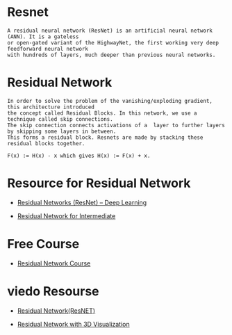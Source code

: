 # Resnet
    A residual neural network (ResNet) is an artificial neural network (ANN). It is a gateless
    or open-gated variant of the HighwayNet, the first working very deep feedforward neural network 
    with hundreds of layers, much deeper than previous neural networks.

# Residual Network
    In order to solve the problem of the vanishing/exploding gradient, this architecture introduced 
    the concept called Residual Blocks. In this network, we use a technique called skip connections.
    The skip connection connects activations of a  layer to further layers by skipping some layers in between. 
    This forms a residual block. Resnets are made by stacking these residual blocks together. 

    F(x) := H(x) - x which gives H(x) := F(x) + x. 

# Resource for Residual Network

- [Residual Networks (ResNet) – Deep Learning](https://www.geeksforgeeks.org/residual-networks-resnet-deep-learning/?ref=lbp)

- [ Residual Network for Intermediate](https://www.mygreatlearning.com/blog/resnet/)

# Free Course
- [Residual Network Course](https://www.coursera.org/lecture/convolutional-neural-networks/resnets-HAhz9)

# viedo Resourse
- [Residual Network(ResNET)](https://youtu.be/Uuc1wdqMFtQ)

- [Residual Network with 3D Visualization](https://youtu.be/nc7FzLiB_AY)

